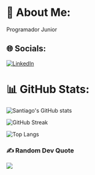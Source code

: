 # 💫 About Me:
Programador Junior


## 🌐 Socials:
[![LinkedIn](https://img.shields.io/badge/LinkedIn-%230077B5.svg?logo=linkedin&logoColor=white)](https://linkedin.com/in/santiago-cárdenas-aldana-a53941311) 
# 📊 GitHub Stats:
![Santiago's GitHub stats](https://github-readme-stats.vercel.app/api?username=santiago-ca10&show_icons=true&theme=dark)


![GitHub Streak](https://github-readme-streak-stats.herokuapp.com?user=santiago-ca10&theme=tokyonight&hide_border=true)



![Top Langs](https://github-readme-stats.vercel.app/api/top-langs/?username=santiago-ca10&layout=compact&theme=dark)


### ✍️ Random Dev Quote
![](https://quotes-github-readme.vercel.app/api?type=horizontal&theme=radical)

<!-- Proudly created with GPRM ( https://gprm.itsvg.in ) -->
